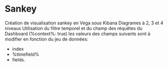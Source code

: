# Sankey
Création de visualisation sankey en Vega sous Kibana
Diagrames à 2, 3 et 4 niveaux 
Utilisation du filtre temporel et du champ des réquêtes 
du Dashboard (%context%: true)
les valeurs des champs suivants sont à modifier en fonction du jeu de données:
  - index
  - %timefield%
  - fields.
